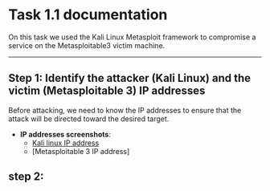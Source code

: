 # Task 1.1 documentation

On this task we used the Kali Linux Metasploit framework to compromise a service on the Metasploitable3 victim machine.

---
## Step 1: Identify the attacker (Kali Linux) and the victim (Metasploitable 3) IP addresses
Before attacking, we need to know the IP addresses to ensure that the attack will be directed toward the desired target.
- **IP addresses screenshots**:
  - [Kali linux IP address](./xxx)
  - [Metasploitable 3 IP address]
## step 2: 
